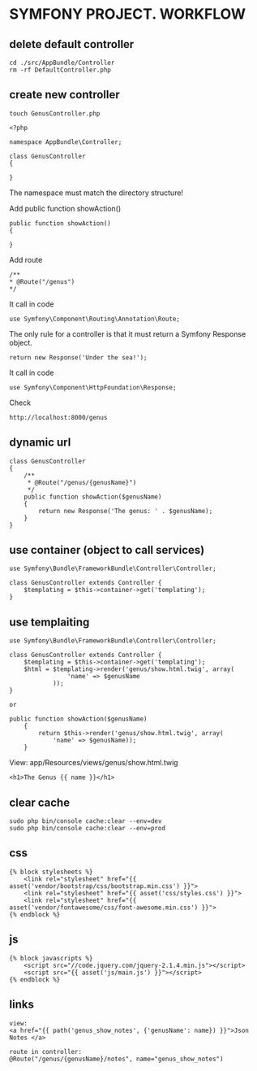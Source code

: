 # SYMFONY PROJECT. WORKFLOW
## delete default controller
```
cd ./src/AppBundle/Controller
rm -rf DefaultController.php
```
## create new controller
```
touch GenusController.php 
```

```
<?php

namespace AppBundle\Controller;

class GenusController
{

}
```
The namespace must match the directory structure!

Add public function showAction()
```
public function showAction()
{

}
```

Add route
```
/**
* @Route("/genus")
*/
```
It call in code
```
use Symfony\Component\Routing\Annotation\Route;
```

The only rule for a controller is that it must return a Symfony Response object.

```
return new Response('Under the sea!');
```
It call in code
```
use Symfony\Component\HttpFoundation\Response;
```
Check
```
http://localhost:8000/genus
```
## dynamic url
```
class GenusController
{
    /**
     * @Route("/genus/{genusName}")
     */
    public function showAction($genusName)
    {
        return new Response('The genus: ' . $genusName);
    }
}
```
## use container (object to call services)
```
use Symfony\Bundle\FrameworkBundle\Controller\Controller;

class GenusController extends Controller {
    $templating = $this->container->get('templating');
}
```

## use templaiting
```
use Symfony\Bundle\FrameworkBundle\Controller\Controller;

class GenusController extends Controller {
    $templating = $this->container->get('templating');
    $html = $templating->render('genus/show.html.twig', array(
                'name' => $genusName
            ));
}

or

public function showAction($genusName)
    {
        return $this->render('genus/show.html.twig', array(
            'name' => $genusName));
    }
```
View: app/Resources/views/genus/show.html.twig
```
<h1>The Genus {{ name }}</h1>
```

## clear cache
```
sudo php bin/console cache:clear --env=dev
sudo php bin/console cache:clear --env=prod
```

## css
```
{% block stylesheets %}
    <link rel="stylesheet" href="{{ asset('vendor/bootstrap/css/bootstrap.min.css') }}">
    <link rel="stylesheet" href="{{ asset('css/styles.css') }}">
    <link rel="stylesheet" href="{{ asset('vendor/fontawesome/css/font-awesome.min.css') }}">
{% endblock %}
```

## js
```
{% block javascripts %}
    <script src="//code.jquery.com/jquery-2.1.4.min.js"></script>
    <script src="{{ asset('js/main.js') }}"></script>
{% endblock %}
```
## links
```
view:
<a href="{{ path('genus_show_notes', {'genusName': name}) }}">Json Notes </a>

route in controller:
@Route("/genus/{genusName}/notes", name="genus_show_notes")
```
